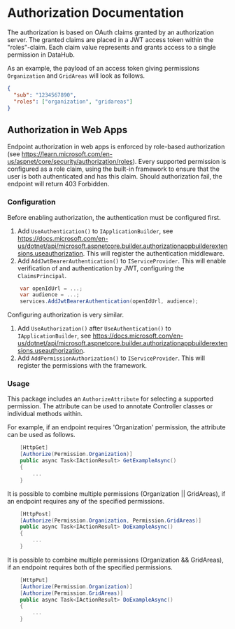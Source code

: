 # Authorization Documentation

The authorization is based on OAuth claims granted by an authorization server.
The granted claims are placed in a JWT access token within the "roles"-claim.
Each claim value represents and grants access to a single permission in DataHub.

As an example, the payload of an access token giving permissions `Organization` and `GridAreas` will look as follows.

```Json
{
  "sub": "1234567890",
  "roles": ["organization", "gridareas"]
}
```

## Authorization in Web Apps

Endpoint authorization in web apps is enforced by role-based authorization (see <https://learn.microsoft.com/en-us/aspnet/core/security/authorization/roles>).
Every supported permission is configured as a role claim, using the built-in framework to ensure that the user is both authenticated and has this claim.
Should authorization fail, the endpoint will return 403 Forbidden.

### Configuration

Before enabling authorization, the authentication must be configured first.

1) Add `UseAuthentication()` to `IApplicationBuilder`, see <https://docs.microsoft.com/en-us/dotnet/api/microsoft.aspnetcore.builder.authorizationappbuilderextensions.useauthorization>. This will register the authentication middleware.
2) Add `AddJwtBearerAuthentication()` to `IServiceProvider`. This will enable verification of and authentication by JWT, configuring the `ClaimsPrincipal`.

```C#
    var openIdUrl = ...;
    var audience = ...;
    services.AddJwtBearerAuthentication(openIdUrl, audience);
```

Configuring authorization is very similar.

1) Add `UseAuthorization()` after `UseAuthentication()` to `IApplicationBuilder`, see <https://docs.microsoft.com/en-us/dotnet/api/microsoft.aspnetcore.builder.authorizationappbuilderextensions.useauthorization>.
2) Add `AddPermissionAuthorization()` to `IServiceProvider`. This will register the permissions with the framework.

### Usage

This package includes an `AuthorizeAttribute` for selecting a supported permission.
The attribute can be used to annotate Controller classes or individual methods within.

For example, if an endpoint requires 'Organization' permission, the attribute can be used as follows.

```C#
    [HttpGet]
    [Authorize(Permission.Organization)]
    public async Task<IActionResult> GetExampleAsync()
    {
        ...
    }
```

It is possible to combine multiple permissions (Organization || GridAreas), if an endpoint requires any of the specified permissions.

```C#
    [HttpPost]
    [Authorize(Permission.Organization, Permission.GridAreas)]
    public async Task<IActionResult> DoExampleAsync()
    {
        ...
    }
```

It is possible to combine multiple permissions (Organization && GridAreas), if an endpoint requires both of the specified permissions.

```C#
    [HttpPut]
    [Authorize(Permission.Organization)]
    [Authorize(Permission.GridAreas)]
    public async Task<IActionResult> DoExampleAsync()
    {
        ...
    }
```
